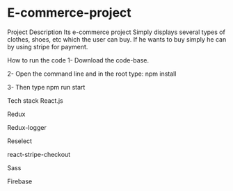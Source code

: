 # E-commerce-project
Project Description
Its e-commerce project Simply displays several types of clothes, shoes, etc which the user can buy. If he wants to buy simply he can by using stripe for payment.

How to run the code
1- Download the code-base.

2- Open the command line and in the root type: npm install

3- Then type npm run start

Tech stack
React.js

Redux

Redux-logger

Reselect

react-stripe-checkout

Sass

Firebase

